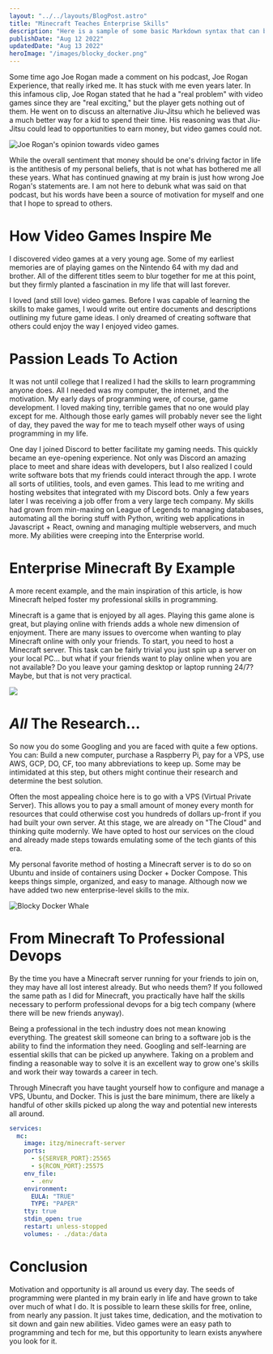 ```yaml
---
layout: "../../layouts/BlogPost.astro"
title: "Minecraft Teaches Enterprise Skills"
description: "Here is a sample of some basic Markdown syntax that can be used when writing Markdown content in Astro."
publishDate: "Aug 12 2022"
updatedDate: "Aug 13 2022"
heroImage: "/images/blocky_docker.png"
---
```


Some time ago Joe Rogan made a comment on his podcast, Joe Rogan Experience, that really irked me. It has stuck with me even years later. In this infamous clip, Joe Rogan stated that he had a "real problem" with video games since they are "real exciting," but the player gets nothing out of them. He went on to discuss an alternative Jiu-Jitsu which he believed was a much better way for a kid to spend their time. His reasoning was that Jiu-Jitsu could lead to opportunities to earn money, but video games could not.

![Joe Rogan's opinion towards video games](https://www.youtube.com/watch?time_continue=67&v=P_SkUqOVP-0&feature=emb_title)

While the overall sentiment that money should be one's driving factor in life is the antithesis of my personal beliefs, that is not what has bothered me all these years. What has continued gnawing at my brain is just how wrong Joe Rogan's statements are. I am not here to debunk what was said on that podcast, but his words have been a source of motivation for myself and one that I hope to spread to others.

# How Video Games Inspire Me

I discovered video games at a very young age. Some of my earliest memories are of playing games on the Nintendo 64 with my dad and brother. All of the different titles seem to blur together for me at this point, but they firmly planted a fascination in my life that will last forever.

I loved (and still love) video games. Before I was capable of learning the skills to make games, I would write out entire documents and descriptions outlining my future game ideas. I only dreamed of creating software that others could enjoy the way I enjoyed video games.

# Passion Leads To Action

It was not until college that I realized I had the skills to learn programming anyone does. All I needed was my computer, the internet, and the motivation. My early days of programming were, of course, game development. I loved making tiny, terrible games that no one would play except for me. Although those early games will probably never see the light of day, they paved the way for me to teach myself other ways of using programming in my life.

One day I joined Discord to better facilitate my gaming needs. This quickly became an eye-opening experience. Not only was Discord an amazing place to meet and share ideas with developers, but I also realized I could write software bots that my friends could interact through the app. I wrote all sorts of utilities, tools, and even games. This lead to me writing and hosting websites that integrated with my Discord bots. Only a few years later I was receiving a job offer from a very large tech company. My skills had grown from min-maxing on League of Legends to managing databases, automating all the boring stuff with Python, writing web applications in Javascript + React, owning and managing multiple webservers, and much more. My abilities were creeping into the Enterprise world.

# Enterprise Minecraft By Example

A more recent example, and the main inspiration of this article, is how Minecraft helped foster my professional skills in programming.

Minecraft is a game that is enjoyed by all ages. Playing this game alone is great, but playing online with friends adds a whole new dimension of enjoyment. There are many issues to overcome when wanting to play Minecraft online with only your friends. To start, you need to host a Minecraft server. This task can be fairly trivial you just spin up a server on your local PC... but what if your friends want to play online when you are not available? Do you leave your gaming desktop or laptop running 24/7? Maybe, but that is not very practical.

![](https://miro.medium.com/max/1400/0*vSIi5NUdbiXlV6f7.png)

# *All* The Research…
So now you do some Googling and you are faced with quite a few options. You can: Build a new computer, purchase a Raspberry Pi, pay for a VPS, use AWS, GCP, DO, CF, too many abbreviations to keep up. Some may be intimidated at this step, but others might continue their research and determine the best solution.

Often the most appealing choice here is to go with a VPS (Virtual Private Server). This allows you to pay a small amount of money every month for resources that could otherwise cost you hundreds of dollars up-front if you had built your own server. At this stage, we are already on "The Cloud" and thinking quite modernly. We have opted to host our services on the cloud and already made steps towards emulating some of the tech giants of this era.

My personal favorite method of hosting a Minecraft server is to do so on Ubuntu and inside of containers using Docker + Docker Compose. This keeps things simple, organized, and easy to manage. Although now we have added two new enterprise-level skills to the mix.

![Blocky Docker Whale](https://miro.medium.com/max/1000/1*zB79QISxpHpCebztNx2tLA.png)

# From Minecraft To Professional Devops

By the time you have a Minecraft server running for your friends to join on, they may have all lost interest already. But who needs them? If you followed the same path as I did for Minecraft, you practically have half the skills necessary to perform professional devops for a big tech company (where there will be new friends anyway).

Being a professional in the tech industry does not mean knowing everything. The greatest skill someone can bring to a software job is the ability to find the information they need. Googling and self-learning are essential skills that can be picked up anywhere. Taking on a problem and finding a reasonable way to solve it is an excellent way to grow one's skills and work their way towards a career in tech.

Through Minecraft you have taught yourself how to configure and manage a VPS, Ubuntu, and Docker. This is just the bare minimum, there are likely a handful of other skills picked up along the way and potential new interests all around.

```yaml
services:  
  mc:    
    image: itzg/minecraft-server    
    ports:      
      - ${SERVER_PORT}:25565      
      - ${RCON_PORT}:25575    
    env_file:      
      - .env    
    environment:      
      EULA: "TRUE"      
      TYPE: "PAPER"    
    tty: true    
    stdin_open: true    
    restart: unless-stopped    
    volumes: - ./data:/data
```

# Conclusion

Motivation and opportunity is all around us every day. The seeds of programming were planted in my brain early in life and have grown to take over much of what I do. It is possible to learn these skills for free, online, from nearly any passion. It just takes time, dedication, and the motivation to sit down and gain new abilities. Video games were an easy path to programming and tech for me, but this opportunity to learn exists anywhere you look for it.
